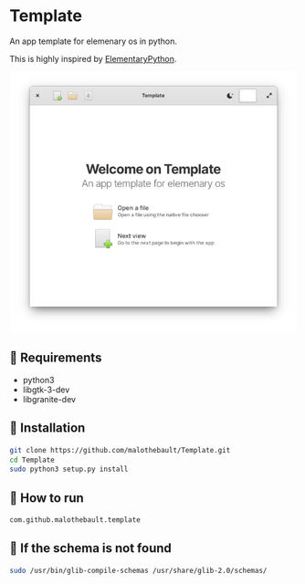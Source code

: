 # Template
An app template for elemenary os in python. 

This is highly inspired by [ElementaryPython](https://github.com/mirkobrombin/ElementaryPython).

![Screenshot](https://github.com/malothebault/Template/blob/main/data/assets/screenshot.png)

## 🔧 Requirements
- python3
- libgtk-3-dev
- libgranite-dev 

## 🔧 Installation
```bash
git clone https://github.com/malothebault/Template.git
cd Template
sudo python3 setup.py install
```

## 🔧 How to run
```bash
com.github.malothebault.template
```

## 🔧 If the schema is not found
```bash
sudo /usr/bin/glib-compile-schemas /usr/share/glib-2.0/schemas/
```
